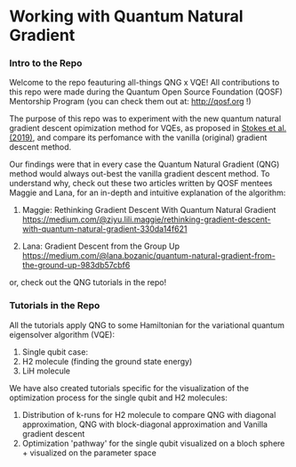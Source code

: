# Working with Quantum Natural Gradient 

### Intro to the Repo
Welcome to the repo feauturing all-things QNG x VQE! All contributions to this repo were made during the Quantum Open Source Foundation (QOSF) Mentorship Program (you can check them out at: http://qosf.org !) 

The purpose of this repo was to experiment with the new quantum natural gradient descent opimization method for VQEs, as proposed in <a href = 'https://arxiv.org/abs/1909.02108'> Stokes et al. (2019)</a>, and compare its perfomance with the vanilla (original) gradient descent method.

Our findings were that in every case the Quantum Natural Gradient (QNG) method would always out-best the vanilla gradient descent method. To understand why, check out these two articles written by QOSF mentees Maggie and Lana, for an in-depth and intuitive explanation of the algorithm:

1. Maggie: Rethinking Gradient Descent With Quantum Natural Gradient
https://medium.com/@ziyu.lili.maggie/rethinking-gradient-descent-with-quantum-natural-gradient-330da14f621

2. Lana: Gradient Descent from the Group Up
https://medium.com/@lana.bozanic/quantum-natural-gradient-from-the-ground-up-983db57cbf6

or, check out the QNG tutorials in the repo!

### Tutorials in the Repo 

All the tutorials apply QNG to some Hamiltonian for the variational quantum eigensolver algorithm (VQE):

1. Single qubit case:  
2. H2 molecule (finding the ground state energy)
3. LiH molecule 

We have also created tutorials specific for the visualization of the optimization process for the single qubit and H2 molecules:

1. Distribution of k-runs for H2 molecule to compare QNG with diagonal approximation, QNG with block-diagonal approximation and Vanilla gradient descent 
2. Optimization 'pathway' for the single qubit visualized on a bloch sphere + visualized on the parameter space
